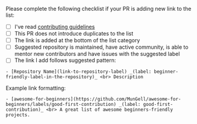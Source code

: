 Please complete the following checklist if your PR is adding new link to the list:

- [ ] I've read [contributing guidelines](https://github.com/MunGell/awesome-for-beginners/blob/master/CONTRIBUTING.md)
- [ ] This PR does not introduce duplicates to the list
- [ ] The link is added at the bottom of the list category
- [ ] Suggested repository is maintained, have active community, is able to mentor new contributors and have issues with the suggested label
- [ ] The link I add follows suggested pattern:

```
- [Repository Name](link-to-repository-label) _(label: beginner-friendly-label-in-the-repository)_ <br> Description
```

Example link formatting:

```
- [awesome-for-beginners](https://github.com/MunGell/awesome-for-beginners/labels/good-first-contribution) _(label: good-first-contribution)_ <br> A great list of awesome beginners-friendly projects.
```
